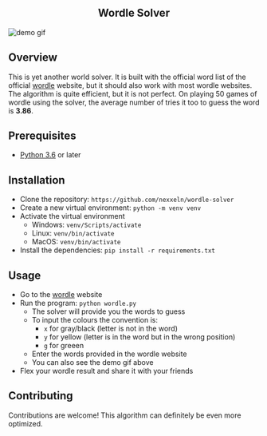 <h2 align="center">Wordle Solver</h2>

![demo gif](https://github.com/nexxeln/wordle-solver/blob/main/images/wordle-solver-demo.gif?raw=true)

## Overview

This is yet another world solver. It is built with the official word list of the official [wordle](https://www.nytimes.com/games/wordle/index.html) website, but it should also work with most wordle websites. The algorithm is quite efficient, but it is not perfect. On playing 50 games of wordle using the solver, the average number of tries it too to guess the word is **3.86**.

## Prerequisites

- [Python 3.6](https://python.org) or later

## Installation

- Clone the repository: `https://github.com/nexxeln/wordle-solver`
- Create a new virtual environment: `python -m venv venv`
- Activate the virtual environment <br />
  - Windows: `venv/Scripts/activate`
  - Linux: `venv/bin/activate`
  - MacOS: `venv/bin/activate`
- Install the dependencies: `pip install -r requirements.txt`

## Usage

- Go to the [wordle](https://www.nytimes.com/games/wordle/index.html) website
- Run the program: `python wordle.py`
  - The solver will provide you the words to guess
  - To input the colours the convention is:
    - `x` for gray/black (letter is not in the word)
    - `y` for yellow (letter is in the word but in the wrong position)
    - `g` for greeen
  - Enter the words provided in the wordle website
  - You can also see the demo gif above
- Flex your wordle result and share it with your friends

## Contributing

Contributions are welcome! This algorithm can definitely be even more optimized.
